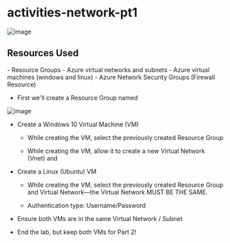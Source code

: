 # activities-network-pt1


![image](https://github.com/user-attachments/assets/8e15530e-d851-4467-8421-61c172f9daf0)    

<h2>Resources Used</h2>
- Resource Groups
- Azure virtual networks and subnets
- Azure virtual machines (windows and linux)
  - Azure Network Security Groups (Firewall Resource)




- First we'll create a Resource Group named 

![image](https://github.com/user-attachments/assets/937a8eea-4844-49b2-bdba-2f43c0e8f700)




- Create a Windows 10 Virtual Machine (VM)
   - While creating the VM, select the previously created Resource Group
 



   - While creating the VM, allow it to create a new Virtual Network (Vnet) and 


   
- Create a Linux (Ubuntu) VM
   - While creating the VM, select the previously created Resource Group and Virtual Network—the Virtual Network MUST BE THE SAME.

     
   - Authentication type: Username/Password
 

  
- Ensure both VMs are in the same Virtual Network / Subnet





- End the lab, but keep both VMs for Part 2!

